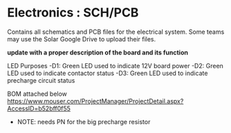 # Electronics : SCH/PCB
Contains all schematics and PCB files for the electrical system. Some teams may use the Solar Google Drive to upload their files.

**update with a proper description of the board and its function**

LED Purposes
-D1: Green LED used to indicate 12V board power
-D2: Green LED used to indicate contactor status
-D3: Green LED used to indicate precharge circuit status 

BOM attached below
https://www.mouser.com/ProjectManager/ProjectDetail.aspx?AccessID=b52bff0f55
 - NOTE: needs PN for the big precharge resistor
